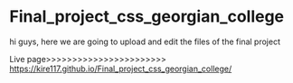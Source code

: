 # Final_project_css_georgian_college

hi guys, here we are going to upload and edit the files of the final project

Live page>>>>>>>>>>>>>>>>>>>>>>>  https://kire117.github.io/Final_project_css_georgian_college/
